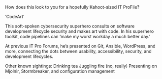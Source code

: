 How does this look to you for a hopefully Kahoot-sized IT ProFile?

‘CodeArt’

This soft-spoken cybersecurity superhero consults on software development lifecycle security and makes art with code. In his superhero toolkit, code pipelines can ‘make my worst workday a much better day.’

At previous IT Pro Forums, he’s presented on Git, Ansible, WordPress, and more, connecting the dots between usability, accessibility, security, and development lifecycles. 

Other known sightings:
Drinking tea
Juggling fire (no, really)
Presenting on Mjolnir, Stormbreaker, and configuration management
